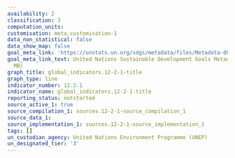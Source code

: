 ```yaml
---
availability: 2
classification: 3
computation_units:
customisation: meta.customisation-1
data_non_statistical: false
data_show_map: false
goal_meta_link: 'https://unstats.un.org/sdgs/metadata/files/Metadata-08-04-01.pdf '
goal_meta_link_text: United Nations Sustainable Development Goals Metadata (PDF 4.0
  MB)
graph_title: global_indicators.12-2-1-title
graph_type: line
indicator_number: 12.2.1
indicator_name: global_indicators.12-2-1-title
reporting_status: notstarted
source_active_1: true
source_compilation_1: sources.12-2-1-source_compilation_1
source_data_1:
source_implementation_1: sources.12-2-1-source_implementation_1
tags: []
un_custodian_agency: United Nations Environment Programme (UNEP)
un_designated_tier: '3'
---
```

